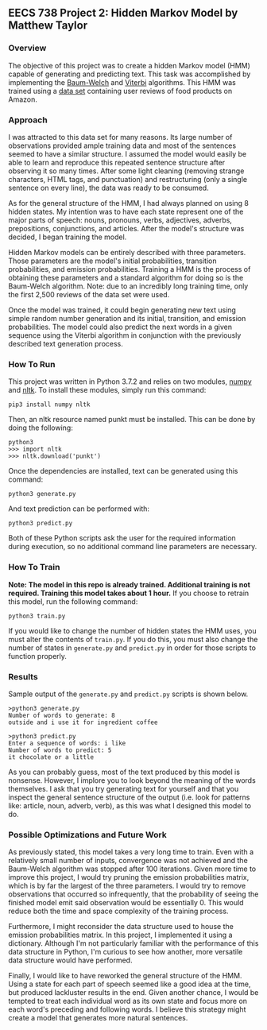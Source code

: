 ## EECS 738 Project 2: Hidden Markov Model by Matthew Taylor

### Overview
The objective of this project was to create a hidden Markov model (HMM) capable of generating and predicting text. This task was accomplished by implementing the [Baum-Welch](https://en.wikipedia.org/wiki/Baum%E2%80%93Welch_algorithm) and [Viterbi](https://en.wikipedia.org/wiki/Viterbi_algorithm) algorithms. This HMM was trained using a [data set](https://www.kaggle.com/snap/amazon-fine-food-reviews) containing user reviews of food products on Amazon.

### Approach
I was attracted to this data set for many reasons. Its large number of observations provided ample training data and most of the sentences seemed to have a similar structure. I assumed the model would easily be able to learn and reproduce this repeated sentence structure after observing it so many times. After some light cleaning (removing strange characters, HTML tags, and punctuation) and restructuring (only a single sentence on every line), the data was ready to be consumed.

As for the general structure of the HMM, I had always planned on using 8 hidden states. My intention was to have each state represent one of the major parts of speech: nouns, pronouns, verbs, adjectives, adverbs, prepositions, conjunctions, and articles. After the model's structure was decided, I began training the model.

Hidden Markov models can be entirely described with three parameters. Those parameters are the model's initial probabilities, transition probabilities, and emission probabilities. Training a HMM is the process of obtaining these parameters and a standard algorithm for doing so is the Baum-Welch algorithm. Note: due to an incredibly long training time, only the first 2,500 reviews of the data set were used.

Once the model was trained, it could begin generating new text using simple random number generation and its initial, transition, and emission probabilities. The model could also predict the next words in a given sequence using the Viterbi algorithm in conjunction with the previously described text generation process.

### How To Run
This project was written in Python 3.7.2 and relies on two modules, [numpy](http://www.numpy.org/) and [nltk](https://www.nltk.org/). To install these modules, simply run this command:
```
pip3 install numpy nltk
```
Then, an nltk resource named punkt must be installed. This can be done by doing the following:
```
python3
>>> import nltk
>>> nltk.download('punkt')
```
Once the dependencies are installed, text can be generated using this command:
```
python3 generate.py
```
And text prediction can be performed with:
```
python3 predict.py
```
Both of these Python scripts ask the user for the required information during execution, so no additional command line parameters are necessary.

### How To Train
**Note: The model in this repo is already trained. Additional training is not required. Training this model takes about 1 hour.**
If you choose to retrain this model, run the following command:
```
python3 train.py
```
If you would like to change the number of hidden states the HMM uses, you must alter the contents of `train.py`. If you do this, you must also change the number of states in `generate.py` and `predict.py` in order for those scripts to function properly.

### Results
Sample output of the `generate.py` and `predict.py` scripts is shown below.
```
>python3 generate.py
Number of words to generate: 8
outside and i use it for ingredient coffee

>python3 predict.py
Enter a sequence of words: i like
Number of words to predict: 5
it chocolate or a little
```

As you can probably guess, most of the text produced by this model is nonsense. However, I implore you to look beyond the meaning of the words themselves. I ask that you try generating text for yourself and that you inspect the general sentence structure of the output (i.e. look for patterns like: article, noun, adverb, verb), as this was what I designed this model to do.

### Possible Optimizations and Future Work
As previously stated, this model takes a very long time to train. Even with a relatively small number of inputs, convergence was not achieved and the Baum-Welch algorithm was stopped after 100 iterations. Given more time to improve this project, I would try pruning the emission probabilities matrix, which is by far the largest of the three parameters. I would try to remove observations that occurred so infrequently, that the probability of seeing the finished model emit said observation would be essentially 0. This would reduce both the time and space complexity of the training process.

Furthermore, I might reconsider the data structure used to house the emission probabilities matrix. In this project, I implemented it using a dictionary. Although I'm not particularly familiar with the performance of this data structure in Python, I'm curious to see how another, more versatile data structure would have performed.

Finally, I would like to have reworked the general structure of the HMM. Using a state for each part of speech seemed like a good idea at the time, but produced lackluster results in the end. Given another chance, I would be tempted to treat each individual word as its own state and focus more on each word's preceding and following words. I believe this strategy might create a model that generates more natural sentences.
